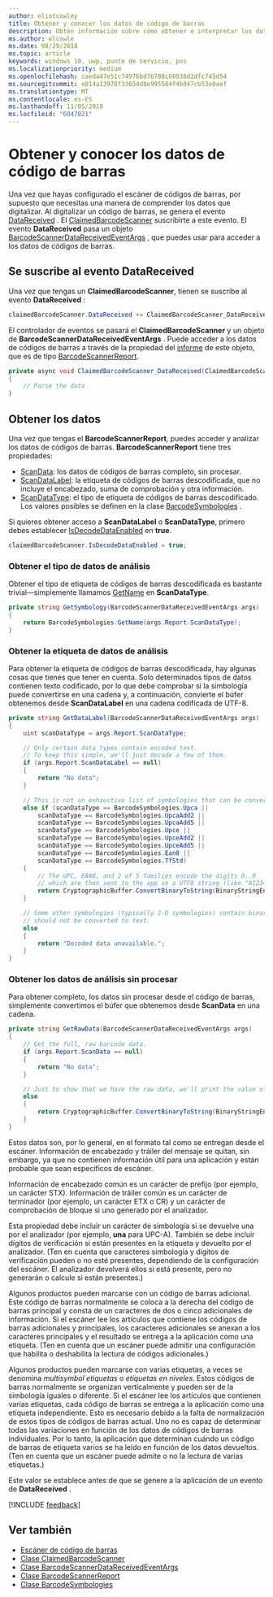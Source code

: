 ```yaml
---
author: eliotcowley
title: Obtener y conocer los datos de código de barras
description: Obtén información sobre cómo obtener e interpretar los datos de códigos de barras que digitalizar.
ms.author: elcowle
ms.date: 08/29/2018
ms.topic: article
keywords: windows 10, uwp, punto de servicio, pos
ms.localizationpriority: medium
ms.openlocfilehash: caeda47e51c74976bd76708c60938d2dfc745d54
ms.sourcegitcommit: e814a13978f33654d8e995584f4b047cb53e0aef
ms.translationtype: MT
ms.contentlocale: es-ES
ms.lasthandoff: 11/05/2018
ms.locfileid: "6047021"
---
```

# <a name="obtain-and-understand-barcode-data"></a>Obtener y conocer los datos de código de barras

Una vez que hayas configurado el escáner de códigos de barras, por supuesto que necesitas una manera de comprender los datos que digitalizar. Al digitalizar un código de barras, se genera el evento [DataReceived](https://docs.microsoft.com/uwp/api/windows.devices.pointofservice.claimedbarcodescanner.datareceived) . El [ClaimedBarcodeScanner](https://docs.microsoft.com/uwp/api/windows.devices.pointofservice.claimedbarcodescanner) suscribirte a este evento. El evento **DataReceived** pasa un objeto [BarcodeScannerDataReceivedEventArgs](https://docs.microsoft.com/uwp/api/windows.devices.pointofservice.barcodescannerdatareceivedeventargs) , que puedes usar para acceder a los datos de códigos de barras.

## <a name="subscribe-to-the-datareceived-event"></a>Se suscribe al evento DataReceived

Una vez que tengas un **ClaimedBarcodeScanner**, tienen se suscribe al evento **DataReceived** :

```cs
claimedBarcodeScanner.DataReceived += ClaimedBarcodeScanner_DataReceived;
```

El controlador de eventos se pasará el **ClaimedBarcodeScanner** y un objeto de **BarcodeScannerDataReceivedEventArgs** . Puede acceder a los datos de códigos de barras a través de la propiedad del [informe](https://docs.microsoft.com/uwp/api/windows.devices.pointofservice.barcodescannerdatareceivedeventargs.report#Windows_Devices_PointOfService_BarcodeScannerDataReceivedEventArgs_Report) de este objeto, que es de tipo [BarcodeScannerReport](https://docs.microsoft.com/uwp/api/windows.devices.pointofservice.barcodescannerreport).

```cs
private async void ClaimedBarcodeScanner_DataReceived(ClaimedBarcodeScanner sender, BarcodeScannerDataReceivedEventArgs args)
{
    // Parse the data
}
```

## <a name="get-the-data"></a>Obtener los datos

Una vez que tengas el **BarcodeScannerReport**, puedes acceder y analizar los datos de códigos de barras. **BarcodeScannerReport** tiene tres propiedades:

* [ScanData](https://docs.microsoft.com/uwp/api/windows.devices.pointofservice.barcodescannerreport.scandata): los datos de códigos de barras completo, sin procesar.
* [ScanDataLabel](https://docs.microsoft.com/uwp/api/windows.devices.pointofservice.barcodescannerreport.scandatalabel): la etiqueta de códigos de barras descodificada, que no incluye el encabezado, suma de comprobación y otra información.
* [ScanDataType](https://docs.microsoft.com/uwp/api/windows.devices.pointofservice.barcodescannerreport.scandatatype): el tipo de etiqueta de códigos de barras descodificado. Los valores posibles se definen en la clase [BarcodeSymbologies](https://docs.microsoft.com/uwp/api/windows.devices.pointofservice.barcodesymbologies) .

Si quieres obtener acceso a **ScanDataLabel** o **ScanDataType**, primero debes establecer [IsDecodeDataEnabled](https://docs.microsoft.com/uwp/api/windows.devices.pointofservice.claimedbarcodescanner.isdecodedataenabled#Windows_Devices_PointOfService_ClaimedBarcodeScanner_IsDecodeDataEnabled) en **true**.

```cs
claimedBarcodeScanner.IsDecodeDataEnabled = true;
```

### <a name="get-the-scan-data-type"></a>Obtener el tipo de datos de análisis

Obtener el tipo de etiqueta de códigos de barras descodificada es bastante trivial&mdash;simplemente llamamos [GetName](https://docs.microsoft.com/uwp/api/windows.devices.pointofservice.barcodesymbologies.getname) en **ScanDataType**.

```cs
private string GetSymbology(BarcodeScannerDataReceivedEventArgs args)
{
    return BarcodeSymbologies.GetName(args.Report.ScanDataType);
}
```

### <a name="get-the-scan-data-label"></a>Obtener la etiqueta de datos de análisis

Para obtener la etiqueta de códigos de barras descodificada, hay algunas cosas que tienes que tener en cuenta. Solo determinados tipos de datos contienen texto codificado, por lo que debe comprobar si la simbología puede convertirse en una cadena y, a continuación, convierte el búfer obtenemos desde **ScanDataLabel** en una cadena codificada de UTF-8.

```cs
private string GetDataLabel(BarcodeScannerDataReceivedEventArgs args)
{
    uint scanDataType = args.Report.ScanDataType;

    // Only certain data types contain encoded text.
    // To keep this simple, we'll just decode a few of them.
    if (args.Report.ScanDataLabel == null)
    {
        return "No data";
    }

    // This is not an exhaustive list of symbologies that can be converted to a string.
    else if (scanDataType == BarcodeSymbologies.Upca ||
        scanDataType == BarcodeSymbologies.UpcaAdd2 ||
        scanDataType == BarcodeSymbologies.UpcaAdd5 ||
        scanDataType == BarcodeSymbologies.Upce ||
        scanDataType == BarcodeSymbologies.UpceAdd2 ||
        scanDataType == BarcodeSymbologies.UpceAdd5 ||
        scanDataType == BarcodeSymbologies.Ean8 ||
        scanDataType == BarcodeSymbologies.TfStd)
    {
        // The UPC, EAN8, and 2 of 5 families encode the digits 0..9
        // which are then sent to the app in a UTF8 string (like "01234").
        return CryptographicBuffer.ConvertBinaryToString(BinaryStringEncoding.Utf8, args.Report.ScanDataLabel);
    }

    // Some other symbologies (typically 2-D symbologies) contain binary data that
    // should not be converted to text.
    else
    {
        return "Decoded data unavailable.";
    }
}
```

### <a name="get-the-raw-scan-data"></a>Obtener los datos de análisis sin procesar

Para obtener completo, los datos sin procesar desde el código de barras, simplemente convertimos el búfer que obtenemos desde **ScanData** en una cadena.

```cs
private string GetRawData(BarcodeScannerDataReceivedEventArgs args)
{
    // Get the full, raw barcode data.
    if (args.Report.ScanData == null)
    {
        return "No data";
    }

    // Just to show that we have the raw data, we'll print the value of the bytes.
    else
    {
        return CryptographicBuffer.ConvertBinaryToString(BinaryStringEncoding.Utf8, args.Report.ScanData);
    }
}
```

Estos datos son, por lo general, en el formato tal como se entregan desde el escáner. Información de encabezado y tráiler del mensaje se quitan, sin embargo, ya que no contienen información útil para una aplicación y están probable que sean específicos de escáner.

Información de encabezado común es un carácter de prefijo (por ejemplo, un carácter STX). Información de tráiler común es un carácter de terminador (por ejemplo, un carácter ETX o CR) y un carácter de comprobación de bloque si uno generado por el analizador.

Esta propiedad debe incluir un carácter de simbología si se devuelve una por el analizador (por ejemplo, **una** para UPC-A). También se debe incluir dígitos de verificación si están presentes en la etiqueta y devuelto por el analizador. (Ten en cuenta que caracteres simbología y dígitos de verificación pueden o no esté presentes, dependiendo de la configuración del escáner. El analizador devolverá ellos si está presente, pero no generarán o calcule si están presentes.)

Algunos productos pueden marcarse con un código de barras adicional. Este código de barras normalmente se coloca a la derecha del código de barras principal y consta de un caracteres de dos o cinco adicionales de información. Si el escáner lee los artículos que contiene los códigos de barras adicionales y principales, los caracteres adicionales se anexan a los caracteres principales y el resultado se entrega a la aplicación como una etiqueta. (Ten en cuenta que un escáner puede admitir una configuración que habilita o deshabilita la lectura de códigos adicionales.)

Algunos productos pueden marcarse con varias etiquetas, a veces se denomina *multisymbol etiquetas* o *etiquetas en niveles*. Estos códigos de barras normalmente se organizan verticalmente y pueden ser de la simbología iguales o diferente. Si el escáner lee los artículos que contienen varias etiquetas, cada código de barras se entrega a la aplicación como una etiqueta independiente. Esto es necesario debido a la falta de normalización de estos tipos de códigos de barras actual. Uno no es capaz de determinar todas las variaciones en función de los datos de códigos de barras individuales. Por lo tanto, la aplicación que determinan cuándo un código de barras de etiqueta varios se ha leído en función de los datos devueltos. (Ten en cuenta que un escáner puede admite o no la lectura de varias etiquetas.)

Este valor se establece antes de que se genere a la aplicación de un evento de **DataReceived** .

[!INCLUDE [feedback](./includes/pos-feedback.md)]

## <a name="see-also"></a>Ver también
* [Escáner de código de barras](pos-barcodescanner.md)
* [Clase ClaimedBarcodeScanner](https://docs.microsoft.com/uwp/api/windows.devices.pointofservice.barcodesymbologies.getname)
* [Clase BarcodeScannerDataReceivedEventArgs](https://docs.microsoft.com/uwp/api/windows.devices.pointofservice.barcodescannerdatareceivedeventargs)
* [Clase BarcodeScannerReport](https://docs.microsoft.com/uwp/api/windows.devices.pointofservice.barcodescannerreport)
* [Clase BarcodeSymbologies](https://docs.microsoft.com/uwp/api/windows.devices.pointofservice.barcodesymbologies)